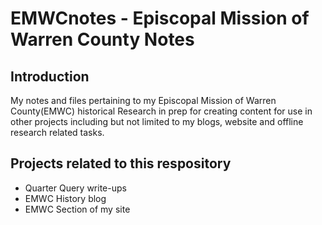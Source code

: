# EMWCnotes - Episcopal Mission of Warren County Notes

## Introduction
My notes and files pertaining to my Episcopal Mission of Warren County(EMWC) historical Research in prep for creating content for use in other projects including but not limited to my blogs, website and offline research related tasks.

## Projects related to this respository
- Quarter Query write-ups
- EMWC History blog
- EMWC Section of my site
